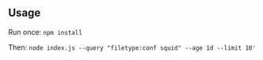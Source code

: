## Usage

Run once:
`npm install`

Then:
`node index.js --query "filetype:conf squid" --age 1d --limit 10'`
